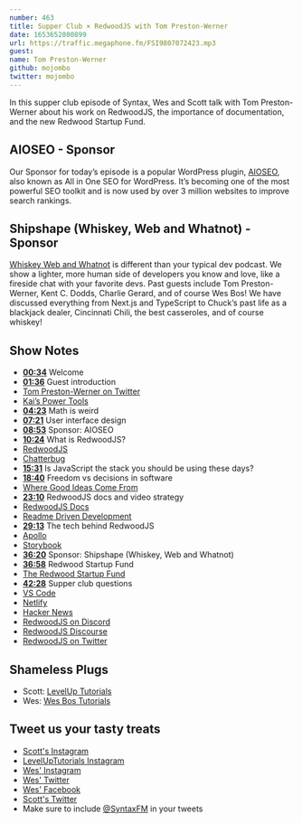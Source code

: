 ```yaml
---
number: 463
title: Supper Club × RedwoodJS with Tom Preston-Werner
date: 1653652800899
url: https://traffic.megaphone.fm/FSI9807072423.mp3
guest: 
name: Tom Preston-Werner
github: mojombo
twitter: mojombo
---
```


In this supper club episode of Syntax, Wes and Scott talk with Tom Preston-Werner about his work on RedwoodJS, the importance of documentation, and the new Redwood Startup Fund.

## AIOSEO - Sponsor

Our Sponsor for today’s episode is a popular WordPress plugin, [AIOSEO](https://aioseo.com/), also known as All in One SEO for WordPress. It’s becoming one of the most powerful SEO toolkit and is now used by over 3 million websites to improve search rankings.

## Shipshape (Whiskey, Web and Whatnot) - Sponsor

[Whiskey Web and Whatnot](https://www.whiskeywebandwhatnot.fm) is different than your typical dev podcast. We show a lighter, more human side of developers you know and love, like a fireside chat with your favorite devs. Past guests include Tom Preston-Werner, Kent C. Dodds, Charlie Gerard, and of course Wes Bos! We have discussed everything from Next.js and TypeScript to Chuck’s past life as a blackjack dealer, Cincinnati Chili, the best casseroles, and of course whiskey!

## Show Notes

* **[00:34](#t=00:34)** Welcome
* **[01:36](#t=01:36)** Guest introduction
* [Tom Preston-Werner on Twitter](https://twitter.com/mojombo)
* [Kai’s Power Tools](https://en.wikipedia.org/wiki/Kai%27s_Power_Tools)
* **[04:23](#t=04:23)** Math is weird
* **[07:21](#t=07:21)** User interface design
* **[08:53](#t=08:53)** Sponsor: AIOSEO
* **[10:24](#t=10:24)** What is RedwoodJS?
* [RedwoodJS](https://redwoodjs.com)
* [Chatterbug](https://chatterbug.com)
* **[15:31](#t=15:31)** Is JavaScript the stack you should be using these days?
* **[18:40](#t=18:40)** Freedom vs decisions in software
* [Where Good Ideas Come From](https://www.amazon.ca/Where-Good-Ideas-Come-Innovation/dp/1594485380)
* **[23:10](#t=23:10)** RedwoodJS docs and video strategy
* [RedwoodJS Docs](https://redwoodjs.com/docs/introduction)
* [Readme Driven Development](https://tom.preston-werner.com/2010/08/23/readme-driven-development.html)
* **[29:13](#t=29:13)** The tech behind RedwoodJS
* [Apollo](https://www.apollographql.com)
* [Storybook](https://storybook.js.org)
* **[36:20](#t=36:20)** Sponsor: Shipshape (Whiskey, Web and Whatnot)
* **[36:58](#t=36:58)** Redwood Startup Fund
* [The Redwood Startup Fund](https://twitter.com/mojombo/status/1512113674315460608)
* **[42:28](#t=42:28)** Supper club questions
* [VS Code](https://code.visualstudio.com)
* [Netlify](https://www.netlify.com)
* [Hacker News](https://news.ycombinator.com)
* [RedwoodJS on Discord](https://discord.com/invite/redwoodjs)
* [RedwoodJS Discourse](https://community.redwoodjs.com)
* [RedwoodJS on Twitter](https://twitter.com/redwoodjs)

## Shameless Plugs

* Scott: [LevelUp Tutorials](https://leveluptutorials.com/tutorials/keystone-js/introduction)
* Wes: [Wes Bos Tutorials](https://wesbos.com/courses)

## Tweet us your tasty treats

* [Scott's Instagram](https://www.instagram.com/stolinski/)
* [LevelUpTutorials Instagram](https://www.instagram.com/LevelUpTutorials/)
* [Wes' Instagram](https://www.instagram.com/wesbos/)
* [Wes' Twitter](https://twitter.com/wesbos)
* [Wes' Facebook](https://www.facebook.com/wesbos.developer)
* [Scott's Twitter](https://twitter.com/stolinski)
* Make sure to include [@SyntaxFM](https://twitter.com/SyntaxFM) in your tweets
